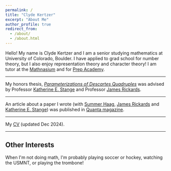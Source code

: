 ```yaml
---
permalink: /
title: "Clyde Kertzer"
excerpt: "About Me"
author_profile: true
redirect_from: 
  - /about/
  - /about.html
---
```


Hello! My name is Clyde Kertzer and I am a senior studying mathematics at University of Colorado, Boulder. I have applied to grad school for number theory, but I also enjoy representation theory and character theory! I am tutor at the <a href="https://www.mathnasium.com/math-centers/boulder">Mathnasium</a> and for <a href="https://prepacademytutors.com/location/boulder/?tutor=clyde-k">Prep Academy</a>. 

---

My honors thesis, [_Parameterizations of Descartes Quadruples_](/files/HonorsThesis.pdf) was advised by Professor <a href="https://math.katestange.net">Katherine E. Stange</a> and Professor <a href="https://math.colorado.edu/~jari2770">James Rickards</a>.

---

An article about a paper I wrote (with <a href="https://math.colorado.edu/~suha3163/">Summer Haag</a>, <a href="https://math.colorado.edu/~jari2770">James Rickards</a> and <a href="https://math.katestange.net">Katherine E. Stange</a>) was published in <a href="https://www.quantamagazine.org/two-students-unravel-a-widely-believed-math-conjecture-20230810/">Quanta magazine</a>.

---

My [CV](/files/ClydeKertzer_CVDec29.pdf) (updated Dec 2024).

---

## Other Interests

When I'm not doing math, I'm probably playing soccer or hockey, watching the USMNT, or playing the trombone!
